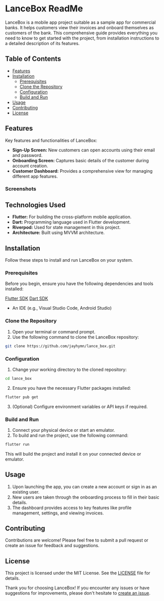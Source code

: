 # LanceBox ReadMe

LanceBox is a mobile app project suitable as a sample app for commercial banks. It helps customers view their invoices and onboard themselves as customers of the bank. This comprehensive guide provides everything you need to know to get started with the project, from installation instructions to a detailed description of its features.

## Table of Contents

- [Features](#features)
- [Installation](#installation)
   - [Prerequisites](#prerequisites)
   - [Clone the Repository](#clone-the-repository)
   - [Configuration](#configuration)
   - [Build and Run](#build-and-run)
- [Usage](#usage)
- [Contributing](#contributing)
- [License](#license)

## Features

Key features and functionalities of LanceBox:

- **Sign-Up Screen:** New customers can open accounts using their email and password.
- **Onboarding Screen:** Captures basic details of the customer during account creation.
- **Customer Dashboard:** Provides a comprehensive view for managing different app features.

### Screenshots


## Technologies Used

- **Flutter:** For building the cross-platform mobile application.
- **Dart:** Programming language used in Flutter development.
- **Riverpod:** Used for state management in this project.
- **Architecture:** Built using MVVM architecture.

## Installation

Follow these steps to install and run LanceBox on your system.

### Prerequisites

Before you begin, ensure you have the following dependencies and tools installed:

<a href="https://docs.flutter.dev/get-started/install" target="_blank">Flutter SDK</a>
<a href="https://dart.dev/get-dart" target="_blank">Dart SDK</a>

- An IDE (e.g., Visual Studio Code, Android Studio)

### Clone the Repository

1. Open your terminal or command prompt.
2. Use the following command to clone the LanceBox repository:

```bash
git clone https://github.com/jayhymn/lance_box.git
```

### Configuration

1. Change your working directory to the cloned repository:

```bash
cd lance_box
```

2. Ensure you have the necessary Flutter packages installed:

```bash
flutter pub get
```

3. (Optional) Configure environment variables or API keys if required.

### Build and Run

1. Connect your physical device or start an emulator.
2. To build and run the project, use the following command:

```bash
flutter run
```

This will build the project and install it on your connected device or emulator.

## Usage

1. Upon launching the app, you can create a new account or sign in as an existing user.
2. New users are taken through the onboarding process to fill in their basic details.
3. The dashboard provides access to key features like profile management, settings, and viewing invoices.

## Contributing

Contributions are welcome! Please feel free to submit a pull request or create an issue for feedback and suggestions.

## License

This project is licensed under the MIT License. See the [LICENSE](https://github.com/jayhymn/lance_box/blob/main/LICENSE) file for details.

Thank you for choosing LanceBox! If you encounter any issues or have suggestions for improvements, please don't hesitate to [create an issue](https://github.com/jayhymn/lance_box/issues).

